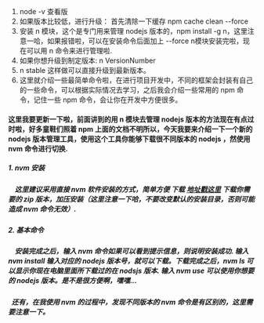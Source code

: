 1. node -v 查看版
2. 如果版本比较低，进行升级： 首先清除一下缓存 npm cache clean --force 
3. 安装 n 模块，这个是专门用来管理 nodejs 版本的，npm install -g n，这里注意一哈，如果报错啦，可以在安装命令后面加上 --force n模块安装完啦，现在可以用 n 命令来进行管理啦.
4. 如果你想升级到制定版本: n VersionNumber
5. n stable 这样做可以直接升级到最新版本。
6. 这里就介绍一些最简单命令啦，在进行项目开发中，不同的框架会封装有自己的一些命令，可以根据实际情况去学习，之后我会介绍一些常用的 npm 命令，记住一些 npm 命令，会让你在开发中方便很多。




#### 这里我要更新一下啦，前面讲到的用 n 模块去管理 nodejs 版本的方法现在有点过时啦，好多童鞋们照着 npm 上面的文档不明所以，今天我要来介绍一下一个新的 nodejs 版本管理工具，使用这个工具你能够下载很不同版本的 nodejs ，然使用 nvm 命令进行切换.

##### 1. nvm 安装
##### &nbsp;&nbsp;&nbsp;&nbsp;这里建议采用直接 nvm 软件安装的方式，简单方便 下载  <a href="https://github.com/coreybutler/nvm-windows/releases">地址戳这里</a> 下载你需要的 zip 版本，加压安装（这里注意一下哈，不要改变默认的安装目录，否则可能造成 nvm 命令无效）.
##### 2. 基本命令
##### &nbsp;&nbsp;&nbsp;&nbsp;安装完成之后，输入 nvm 命令如果可以看到提示信息，则说明安装成功. 输入 nvm install <version> 输入对应的 nodejs 版本号，就可以下载。下载完成之后，nvm ls 可以显示你现在电脑里面所下载过的在 nodsjs 版本. 输入 nvm use <version> 可以使用你想要的 nodejs 版本。是不是很方便啊，嘿嘿...
##### &nbsp;&nbsp;还有，在我使用 nvm 的过程中，发现不同版本的 nvm 命令是有区别的，这里需要注意一下。